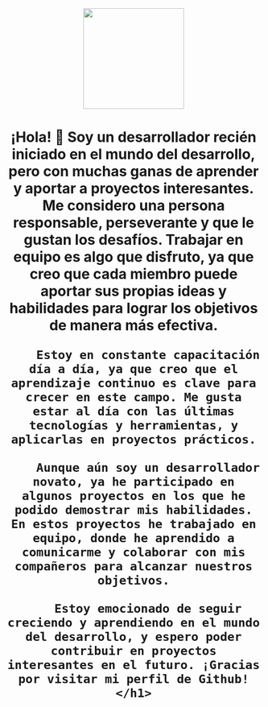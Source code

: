  <div id="header" align="center">
    <img src="https://media.giphy.com/media/bGgsc5mWoryfgKBx1u/giphy.gif" alt="" width="200">
    <h1 align="center">¡Hola! 👋 Soy un desarrollador recién iniciado en el mundo del desarrollo, pero con muchas ganas de aprender y aportar a proyectos interesantes. Me considero una persona responsable, perseverante y que le gustan los desafíos. Trabajar en equipo es algo que disfruto, ya que creo que cada miembro puede aportar sus propias ideas y habilidades para lograr los objetivos de manera más efectiva.

        Estoy en constante capacitación día a día, ya que creo que el aprendizaje continuo es clave para crecer en este campo. Me gusta estar al día con las últimas tecnologías y herramientas, y aplicarlas en proyectos prácticos.
        
        Aunque aún soy un desarrollador novato, ya he participado en algunos proyectos en los que he podido demostrar mis habilidades. En estos proyectos he trabajado en equipo, donde he aprendido a comunicarme y colaborar con mis compañeros para alcanzar nuestros objetivos.
        
        Estoy emocionado de seguir creciendo y aprendiendo en el mundo del desarrollo, y espero poder contribuir en proyectos interesantes en el futuro. ¡Gracias por visitar mi perfil de Github!</h1>

</div>
<!--
**cristian-cuevas/cristian-cuevas** is a ✨ _special_ ✨ repository because its `README.md` (this file) appears on your GitHub profile.

Here are some ideas to get you started:


- 🌱 Actualmento estoy estudiando curso de JavaScrip moderno por Udemy y un Master en Ract por la misma plataforma.
- 💬 Consultame lo que desees siempre tratare de colaborar.
- 📫 Me puedes contactar por mi Linkedin:https://www.linkedin.com/in/cristian-cuevas-garcias-085430252/

